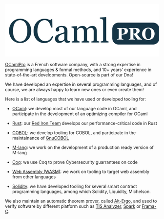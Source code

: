 ![OCamlPro Logo](https://github.com/OCamlPro/.github/raw/master/profile/logo.png)

[OCamlPro](https://ocamlpro.com) is a French software company, with a
strong expertise in programming languages & formal methods, and 10+
years' experience in state-of-the-art developments. Open-source is
part of our Dna!

We have developed an expertise in several programming languages, and
of course, we are always happy to learn new ones or even create them!

Here is a list of languages that we have used or developed tooling
for:

* [OCaml](https://ocaml.org): we develop most of our language code in
  OCaml, and participate in the development of an optimizing compiler
  for OCaml

* [Rust](https://www.rust-lang.org/fr): our [Red Iron
  Team](https://red-iron.eu) develops our performance-critical code in
  Rust

* [COBOL](https://wikipedia.org/wiki/Cobol): we develop tooling for COBOL, and participate in the maintainance of [GnuCOBOL](https://github.com/OCamlPro/gnucobol)

* [M-lang](https://mlanguage.github.io/mlang/mlang/index.html): we work on the development of a production ready version of M-lang

* [Coq](https://coq.inria.fr/): we use Coq to prove Cybersecurity
  guarrantees on code

* [Web Assembly (WASM)](https://webassembly.org/): we work on tooling
  to target web assembly from other languages

* [Solidity](https://soliditylang.org/): we have developed tooling for
  several smart contract programming languages, among which Solidity,
  Liquidity, Michelson.

We also maintain an automatic theorem prover, called
[Alt-Ergo](https://github.com/OCamlPro/alt-ergo), and used to verify
software by different platform such as [TIS
Analyzer](https://trust-in-soft.com/),
[Spark](https://www.adacore.com/about-spark) or
[Frama-C](https://frama-c.com/).
